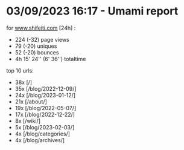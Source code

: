 # 03/09/2023 16:17 - Umami report
for www.shifeiti.com [24h] :

 - 224 (-32) page views
 - 79 (-20) uniques
 - 52 (-20) bounces
 - 4h 15' 24'' (6' 36'') totaltime


top 10 urls:
 - 38x [/]
 - 35x [/blog/2022-12-09/]
 - 24x [/blog/2023-01-12/]
 - 21x [/about/]
 - 19x [/blog/2022-05-07/]
 - 17x [/blog/2022-12-22/]
 - 8x [/wiki/]
 - 5x [/blog/2023-02-03/]
 - 4x [/blog/categories/]
 - 4x [/blog/archives/]


